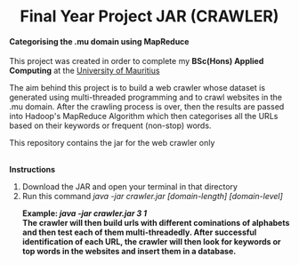 <h1 align="center">Final Year Project JAR (CRAWLER)</h1>
<h4>Categorising the .mu domain using MapReduce</h4>
<p>This project was created in order to complete my <b>BSc(Hons) Applied Computing</b> at the <a href="www.uom.ac.mu">University of Mauritius</a></p>
<p>The aim behind this project is to build a web crawler whose dataset is generated using multi-threaded programming and to crawl websites in the .mu domain.
After the crawling process is over, then the results are passed into Hadoop's MapReduce Algorithm which then categorises all the URLs based on their keywords or frequent (non-stop) words.
</p>
<p>This repository contains the jar for the web crawler only</p>
<br/>
<b>Instructions</b>
<ol>
  <li>Download the JAR and open your terminal in that directory</li>
  <li>Run this command <i> java -jar crawler.jar [domain-length] [domain-level] </i>
    <br/>
    <p> <b>Example:<b> <i>java -jar crawler.jar 3 1</i>
      <br/>
      The crawler will then build urls with different cominations of alphabets and then test each of them multi-threadedly. After successful identification of each URL, the crawler will then look for keywords or top words in the websites and insert them in a database.
    </p>
  </li>
</ol>
